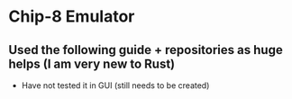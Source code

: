 # Chip-8 Emulator 


## Used the following guide + repositories as huge helps (I am very new to Rust)
- Have not tested it in GUI (still needs to be created)

